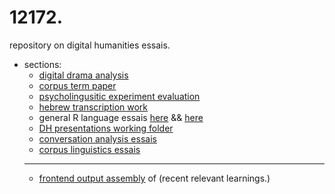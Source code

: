 # 12172.
repository on digital humanities essais.
- sections:
  - [digital drama analysis](https://github.com/esteeschwarz/DH_essais/tree/main/sections/DD)
  - [corpus term paper](https://github.com/esteeschwarz/DH_essais/tree/main/sections/DYN)
  - [psycholingusitic experiment evaluation](https://github.com/esteeschwarz/DH_essais/tree/main/sections/hux2021)
  - [hebrew transcription work](https://github.com/esteeschwarz/DH_essais/tree/main/sections/IVRIT)
  - general R language essais [here](https://github.com/esteeschwarz/DH_essais/tree/main/R) && [here](https://github.com/esteeschwarz/essais/tree/main/docs/STAT_R)
  - [DH presentations working folder](https://github.com/esteeschwarz/DH_essais/tree/main/sections/pr)
  - [conversation analysis essais](https://github.com/esteeschwarz/essais/tree/main/docs/INT_CA)
  - [corpus linguistics essais](https://github.com/esteeschwarz/essais/tree/main/docs/corpusLX)
  ----
  - [frontend output assembly](https://ada-sub.rotefadenbuecher.de/skool/public) of (recent relevant learnings.)


